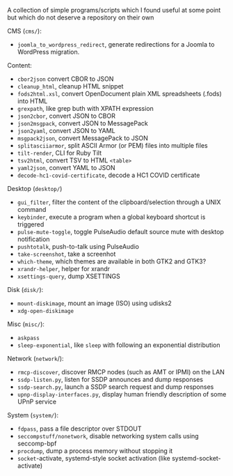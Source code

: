A collection of simple programs/scripts which I found useful at some point
but which do not deserve a repository on their own

CMS (`cms/`):

* `joomla_to_wordpress_redirect`, generate redirections for a Joomla to WordPress migration.

Content:

* `cbor2json` convert CBOR to JSON
* `cleanup_html`, cleanup HTML snippet
* `fods2html.xsl`, convert OpenDocument plain XML spreadsheets (.fods) into HTML
* `grexpath`, like grep buth with XPATH expression
* `json2cbor`, convert JSON to CBOR
* `json2msgpack`, convert JSON to MessagePack
* `json2yaml`, convert JSON to YAML
* `msgpack2json`, convert MessagePack to JSON
* `splitasciiarmor`, split ASCII Armor (or PEM) files into multiple files
* `tilt-render`, CLI for Ruby Tilt
* `tsv2html`, convert TSV to HTML `<table>`
* `yaml2json`, convert YAML to JSON
* `decode-hc1-covid-certificate`, decode a HC1 COVID certificate

Desktop (`desktop/`)

* `gui_filter`, filter the content of the clipboard/selection through a UNIX command
* `keybinder`, execute a program when a global keyboard shortcut is triggered
* `pulse-mute-toggle`, toggle PulseAudio default source mute with desktop notification
* `pushtotalk`, push-to-talk using PulseAudio
* `take-screenshot`, take a screenhot
* `which-theme`, which themes are available in both GTK2 and GTK3?
* `xrandr-helper`, helper for xrandr
* `xsettings-query`, dump XSETTINGS

Disk (`disk/`):

* `mount-diskimage`, mount an image (ISO) using udisks2
* `xdg-open-diskimage`

Misc (`misc/`):

* `askpass`
* `sleep-exponential`, like `sleep` with following an exponential distribution

Network (`network`/):

* `rmcp-discover`, discover RMCP nodes (such as AMT or IPMI) on the LAN
* `ssdp-listen.py`, listen for SSDP announces and dump responses
* `ssdp-search.py`, launch a SSDP search request and dump responses
* `upnp-display-interfaces.py`, display human friendly description of some UPnP service

System (`system/`):

* `fdpass`, pass a file descriptor over STDOUT
* `seccompstuff/nonetwork`, disable networking system calls using seccomp-bpf
* `procdump`, dump a process memory without stopping it
* `socket`-activate, systemd-style socket activation (like systemd-socket-activate)

